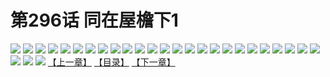 # 第296话 同在屋檐下1
![](https://s2.baozimh.com/scomic/sanyanxiaotianlu-samanhua/0/295-orw2/1.jpg)
![](https://s2.baozimh.com/scomic/sanyanxiaotianlu-samanhua/0/295-orw2/2.jpg)
![](https://s2.baozimh.com/scomic/sanyanxiaotianlu-samanhua/0/295-orw2/3.jpg)
![](https://s2.baozimh.com/scomic/sanyanxiaotianlu-samanhua/0/295-orw2/4.jpg)
![](https://s2.baozimh.com/scomic/sanyanxiaotianlu-samanhua/0/295-orw2/5.jpg)
![](https://s2.baozimh.com/scomic/sanyanxiaotianlu-samanhua/0/295-orw2/6.jpg)
![](https://s2.baozimh.com/scomic/sanyanxiaotianlu-samanhua/0/295-orw2/7.jpg)
![](https://s2.baozimh.com/scomic/sanyanxiaotianlu-samanhua/0/295-orw2/8.jpg)
![](https://s2.baozimh.com/scomic/sanyanxiaotianlu-samanhua/0/295-orw2/9.jpg)
![](https://s2.baozimh.com/scomic/sanyanxiaotianlu-samanhua/0/295-orw2/10.jpg)
![](https://s2.baozimh.com/scomic/sanyanxiaotianlu-samanhua/0/295-orw2/11.jpg)
![](https://s2.baozimh.com/scomic/sanyanxiaotianlu-samanhua/0/295-orw2/12.jpg)
![](https://s2.baozimh.com/scomic/sanyanxiaotianlu-samanhua/0/295-orw2/13.jpg)
![](https://s2.baozimh.com/scomic/sanyanxiaotianlu-samanhua/0/295-orw2/14.jpg)
![](https://s2.baozimh.com/scomic/sanyanxiaotianlu-samanhua/0/295-orw2/15.jpg)
![](https://s2.baozimh.com/scomic/sanyanxiaotianlu-samanhua/0/295-orw2/16.jpg)
![](https://s2.baozimh.com/scomic/sanyanxiaotianlu-samanhua/0/295-orw2/17.jpg)
![](https://s2.baozimh.com/scomic/sanyanxiaotianlu-samanhua/0/295-orw2/18.jpg)
![](https://s2.baozimh.com/scomic/sanyanxiaotianlu-samanhua/0/295-orw2/19.jpg)
![](https://s2.baozimh.com/scomic/sanyanxiaotianlu-samanhua/0/295-orw2/20.jpg)
![](https://s2.baozimh.com/scomic/sanyanxiaotianlu-samanhua/0/295-orw2/21.jpg)
![](https://s2.baozimh.com/scomic/sanyanxiaotianlu-samanhua/0/295-orw2/22.jpg)
![](https://s2.baozimh.com/scomic/sanyanxiaotianlu-samanhua/0/295-orw2/23.jpg)
![](https://s2.baozimh.com/scomic/sanyanxiaotianlu-samanhua/0/295-orw2/24.jpg)
![](https://s2.baozimh.com/scomic/sanyanxiaotianlu-samanhua/0/295-orw2/25.jpg)
![](https://s2.baozimh.com/scomic/sanyanxiaotianlu-samanhua/0/295-orw2/26.jpg)
![](https://s2.baozimh.com/scomic/sanyanxiaotianlu-samanhua/0/295-orw2/27.jpg)
![](https://s2.baozimh.com/scomic/sanyanxiaotianlu-samanhua/0/295-orw2/28.jpg)
[【上一章】](./295.md)
[【目录】](./README.md)
[【下一章】](./297.md)

